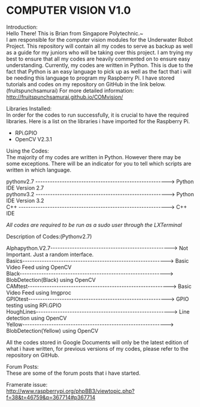 COMPUTER VISION                                           V1.0
============================================================================== 
Introduction: <br>
Hello There! This is Brian from Singapore Polytechnic.~  
I am responsible for the computer vision modules for the Underwater Robot Project. This repository will contain all my codes to serve as backup as well as a guide for my juniors who will be taking over this project. I am trying my best to ensure that all my codes are heavily commented on to ensure easy understanding. Currently, my codes are written in Python. This is due to the fact that Python is an easy language to pick up as well as the fact that i will be needing this language to program my Raspberry Pi. I have stored tutorials and codes on my repository on GitHub in the link below.(fruitspunchsamurai) 
For more detailed information: 
http://fruitspunchsamurai.github.io/COMvision/ 
  
Libraries Installed:<br> 
In order for the codes to run successfully, it is crucial to have the required libraries. Here is a list on the libraries i have imported for the Raspberry Pi. 
 
- RPi.GPIO
- OpenCV V2.3.1 

Using the Codes: <br>
The majority of my codes are written in Python. However there may be some exceptions. There will be an indicator for you to tell which scripts are written in which language.  
 
pythonv2.7 -------------------------------------------------------> Python IDE Version 2.7 <br>
pythonv3.2 -------------------------------------------------------> Python IDE Version 3.2 <br>
C++ --------------------------------------------------------------> C++ IDE <br>
 
*All codes are required to be run as a sudo user through the LXTerminal*

Description of Codes:(Pythonv2.7) 

Alphapython.V2.7--------------------------------------------------> Not Important. Just a random interface.<br>
Basics------------------------------------------------------------> Basic Video Feed using OpenCV<br>
Black-------------------------------------------------------------> BlobDetection(Black) using OpenCV<br>
CAMtest-----------------------------------------------------------> Basic Video Feed using Imgproc<br>
GPIOtest----------------------------------------------------------> GPIO testing using RPi.GPIO<br>
HoughLines--------------------------------------------------------> Line detection using OpenCV<br>
Yellow------------------------------------------------------------> BlobDetection(Yellow) using OpenCV<br>
 
All the codes stored in Google Documents will only be the latest edition of what i have written, for previous versions of my codes, please refer to the repository on GitHub.  
 
Forum Posts: <br>
These are some of the forum posts that i have started. 
 
Framerate issue: <br>
http://www.raspberrypi.org/phpBB3/viewtopic.php?f=38&t=46759&p=367714#p367714




